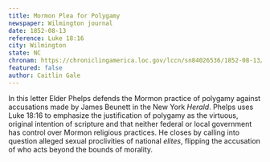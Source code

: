 ```yaml
---
title: Mormon Plea for Polygamy
newspaper: Wilmington journal
date: 1852-08-13
reference: Luke 18:16
city: Wilmington
state: NC
chronam: https://chroniclingamerica.loc.gov/lccn/sn84026536/1852-08-13/ed-1/seq-4/#words=jesus+called+unto+said+suffer+little+children+come+unto+forbid+kingdom+god
featured: false
author: Caitlin Gale
---
```


In this letter Elder Phelps defends the Mormon practice of polygamy against accusations made by James Beunett in the New York *Herald*. Phelps uses Luke 18:16 to emphasize the justification of polygamy as the virtuous, original intention of scripture and that neither federal or local government has control over Mormon religious practices. He closes by calling into question alleged sexual proclivities of national *elites*, flipping the accusation of who acts beyond the bounds of morality.
